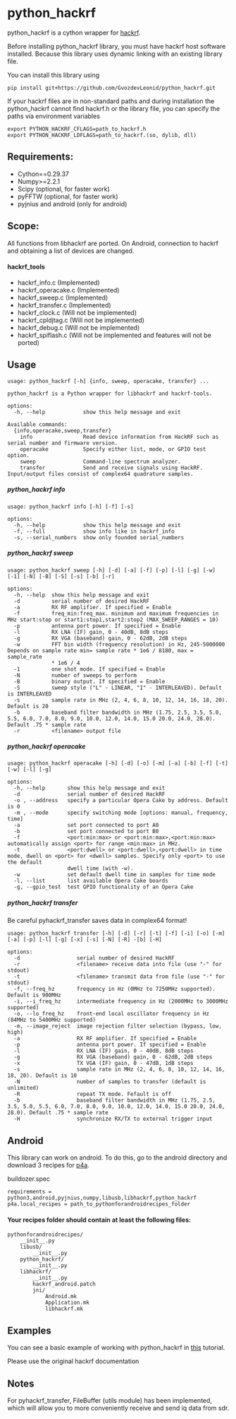 # python_hackrf

python_hackrf is a cython wrapper for [hackrf](https://github.com/greatscottgadgets/hackrf).

Before installing python_hackrf library, you must have hackrf host software installed. Because this library uses dynamic linking with an existing library file.

You can install this library using
```
pip install git+https://github.com/GvozdevLeonid/python_hackrf.git
```

If your hackrf files are in non-standard paths and during installation the python_hackrf cannot find hackrf.h or the library file, you can specify the paths via environment variables
```
export PYTHON_HACKRF_CFLAGS=path_to_hackrf.h
export PYTHON_HACKRF_LDFLAGS=path_to_hackrf.(so, dylib, dll)
```

## Requirements:
* Cython==0.29.37
* Numpy>=2.2.1
* Scipy (optional, for faster work)
* pyFFTW (optional, for faster work)
* pyjnius and android (only for android)


## Scope:
All functions from libhackrf are ported. On Android, connection to hackrf and obtaining a list of devices are changed.

#### hackrf_tools
* hackrf_info.c (Implemented)
* hackrf_operacake.c (Implemented)
* hackrf_sweep.c (Implemented)
* hackrf_transfer.c (Implemented)
* hackrf_clock.c (Will not be implemented)
* hackrf_cpldjtag.c (Will not be implemented)
* hackrf_debug.c (Will not be implemented)
* hackrf_spiflash.c (Will not be implemented and features will not be ported)

## Usage
```
usage: python_hackrf [-h] {info, sweep, operacake, transfer} ...

python_hackrf is a Python wrapper for libhackrf and hackrf-tools.

options:
  -h, --help            show this help message and exit

Available commands:
  {info,operacake,sweep,transfer}
    info                Read device information from HackRF such as serial number and firmware version.
    operacake           Specify either list, mode, or GPIO test option.
    sweep               Command-line spectrum analyzer.
    transfer            Send and receive signals using HackRF. Input/output files consist of complex64 quadrature samples.
```
##### python_hackrf info
```
usage: python_hackrf info [-h] [-f] [-s]

options:
  -h, --help            show this help message and exit
  -f, --full            show info like in hackrf_info
  -s, --serial_numbers  show only founded serial_numbers
```
##### python_hackrf sweep
```
usage: python_hackrf sweep [-h] [-d] [-a] [-f] [-p] [-l] [-g] [-w] [-1] [-N] [-B] [-S] [-s] [-b] [-r]

options:
  -h, --help  show this help message and exit
  -d          serial number of desired HackRF
  -a          RX RF amplifier. If specified = Enable
  -f          freq_min:freq_max. minimum and maximum frequencies in MHz start:stop or start1:stop1,start2:stop2 (MAX_SWEEP_RANGES = 10)
  -p          antenna port power. If specified = Enable
  -l          RX LNA (IF) gain, 0 - 40dB, 8dB steps
  -g          RX VGA (baseband) gain, 0 - 62dB, 2dB steps
  -w          FFT bin width (frequency resolution) in Hz, 245-5000000 Depends on sample rate min= sample rate * 1e6 / 8180, max = sample_rate
              * 1e6 / 4
  -1          one shot mode. If specified = Enable
  -N          number of sweeps to perform
  -B          binary output. If specified = Enable
  -S          sweep style ("L" - LINEAR, "I" - INTERLEAVED). Default is INTERLEAVED
  -s          sample rate in MHz (2, 4, 6, 8, 10, 12, 14, 16, 18, 20). Default is 20
  -b          baseband filter bandwidth in MHz (1.75, 2.5, 3.5, 5.0, 5.5, 6.0, 7.0, 8.0, 9.0, 10.0, 12.0, 14.0, 15.0 20.0, 24.0, 28.0). Default .75 * sample rate
  -r          <filename> output file
```
##### python_hackrf operacake
```
usage: python_hackrf operacake [-h] [-d] [-o] [-m] [-a] [-b] [-f] [-t] [-w] [-l] [-g]

options:
  -h, --help       show this help message and exit
  -d               serial number of desired HackRF
  -o , --address   specify a particular Opera Cake by address. Default is 0
  -m , --mode      specify switching mode [options: manual, frequency, time]
  -a               set port connected to port A0
  -b               set port connected to port B0
  -f               <port:min:max> or <port:min:max>,<port:min:max> automatically assign <port> for range <min:max> in MHz.
  -t               <port:dwell> or <port:dwell>,<port:dwell> in time mode, dwell on <port> for <dwell> samples. Specify only <port> to use the default
                   dwell time (with -w).
  -w               set default dwell time in samples for time mode
  -l, --list       list available Opera Cake boards
  -g, --gpio_test  test GPIO functionality of an Opera Cake
```
##### python_hackrf transfer
Be careful pyhackrf_transfer saves data in complex64 format!
```
usage: python_hackrf transfer [-h] [-d] [-r] [-t] [-f] [-i] [-o] [-m] [-a] [-p] [-l] [-g] [-x] [-s] [-N] [-R] -[b] [-H]

options:
  -d                  serial number of desired HackRF
  -r                  <filename> receive data into file (use "-" for stdout)
  -t                  <filename> transmit data from file (use "-" for stdout)
  -f, --freq_hz       frequency in Hz (0MHz to 7250MHz supported). Default is 900MHz
  -i, --i_freq_hz     intermediate frequency in Hz (2000MHz to 3000MHz supported)
  -o, --lo_freq_hz    front-end local oscillator frequency in Hz (84MHz to 5400MHz supported)
  -m, --image_reject  image rejection filter selection (bypass, low, high)
  -a                  RX RF amplifier. If specified = Enable
  -p                  antenna port power. If specified = Enable
  -l                  RX LNA (IF) gain, 0 - 40dB, 8dB steps
  -g                  RX VGA (baseband) gain, 0 - 62dB, 2dB steps
  -x                  TX VGA (IF) gain, 0 - 47dB, 1dB steps
  -s                  sample rate in MHz (2, 4, 6, 8, 10, 12, 14, 16, 18, 20). Default is 10
  -N                  number of samples to transfer (default is unlimited)
  -R                  repeat TX mode. Fefault is off
  -b                  baseband filter bandwidth in MHz (1.75, 2.5, 3.5, 5.0, 5.5, 6.0, 7.0, 8.0, 9.0, 10.0, 12.0, 14.0, 15.0 20.0, 24.0, 28.0). Default .75 * sample rate
  -H                  synchronize RX/TX to external trigger input
```
## Android
This library can work on android. To do this, go to the android directory and download 3 recipes for [p4a](https://github.com/kivy/python-for-android).

buildozer.spec
```
requirements = python3,android,pyjnius,numpy,libusb,libhackrf,python_hackrf
p4a.local_recipes = path_to_pythonforandroidrecipes_folder
```

#### Your recipes folder should contain at least the following files:
```
pythonforandroidrecipes/
    __init__.py
    libusb/
        __init__.py
    python_hackrf/
        __init__.py
    libhackrf/
        __init__.py
        hackrf_android.patch
        jni/
            Android.mk
            Application.mk
            libhackrf.mk
```


## Examples
You can see a basic example of working with python_hackrf in [this](https://pysdr.org/content/hackrf.html) tutorial.

Please use the original hackrf documentation


## Notes
For pyhackrf_transfer, FileBuffer (utils module) has been implemented, which will allow you to more conveniently receive and send iq data from sdr.
